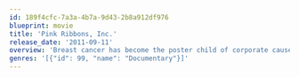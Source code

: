 ```yaml
---
id: 189f4cfc-7a3a-4b7a-9d43-2b8a912df976
blueprint: movie
title: 'Pink Ribbons, Inc.'
release_date: '2011-09-11'
overview: 'Breast cancer has become the poster child of corporate cause-related marketing campaigns. Countless women and men walk, bike, climb and shop for the cure. Each year, millions of dollars are raised in the name of breast cancer, but where does this money go and what does it actually achieve? Pink Ribbons, Inc. is a feature documentary that shows how the devastating reality of breast cancer, which marketing experts have labeled a "dream cause," becomes obfuscated by a shiny, pink story of success.'
genres: '[{"id": 99, "name": "Documentary"}]'
---
```

